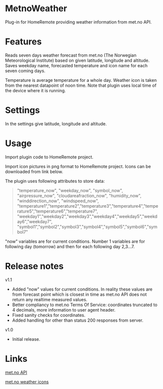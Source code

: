 # MetnoWeather
Plug-in for HomeRemote providing weather information from met.no API.

# Features
Reads seven days weather forecast from met.no (The Norwegian Meteorological Institute) based on given latitude, longitude and altitude. Saves weekday name, forecasted temperature and icon name for each seven coming days.

Temperature is average temperature for a whole day. Weather icon is taken from the nearest datapoint of noon time. Note that plugin uses local time of the device where it is running.

# Settings

In the settings give latitude, longitude and altitude.

# Usage
Import plugin code to HomeRemote project.

Import icon pictures in png format to HomeRemote project. Icons can be downloaded from link below.

The plugin uses following attributes to store data:
>    "temperature_now", "weekday_now", "symbol_now", "airpressure_now", "cloudareafraction_now", "humidity_now", "winddirection_now", "windspeed_now",
>    "temperature1","temperature2","temperature3","temperature4","temperature5","temperature6","temperature7",
>    "weekday1","weekday2","weekday3","weekday4","weekday5","weekday6","weekday7",
>    "symbol1","symbol2","symbol3","symbol4","symbol5","symbol6","symbol7"

"now" variables are for current conditions. Number 1 variables are for following day (tomorrow) and then for each following day 2,3...7.

# Release notes
v1.1 
- Added "now" values for current conditions. In reality these values are from forecast point which is closest in time as met.no API does not return any realtime measured values.
- Better compliancy to met.no Terms Of Service: coordinates truncated to 4 decimals, more information to user agent header.
- Fixed sanity checks for coordinates.
- Added handling for other than status 200 responses from server.

v1.0 
- Initial release.

# Links

[met.no API](https://api.met.no/)

[met.no weather icons](https://api.met.no/weatherapi/weathericon/2.0/documentation)

